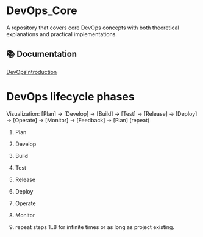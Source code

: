 # DevOps_Core
A repository that covers core DevOps concepts with both theoretical explanations and practical implementations.

## 📚 Documentation
[DevOpsIntroduction](DevOpsIntroduction.md)



# DevOps lifecycle phases

Visualization:
  [Plan] → [Develop] → [Build] → [Test] → [Release] → [Deploy] → [Operate] → [Monitor] → [Feedback] → [Plan] (repeat)

1. Plan

2. Develop

3. Build

4. Test

5. Release

6. Deploy

7. Operate

8. Monitor

9. repeat steps 1..8 for infinite times or as long as project existing.
